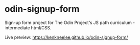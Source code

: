 # odin-signup-form
Sign-up form project for The Odin Project's JS path curriculum - intermediate html/CSS.

Live preview: https://kenkneelee.github.io/odin-signup-form/
